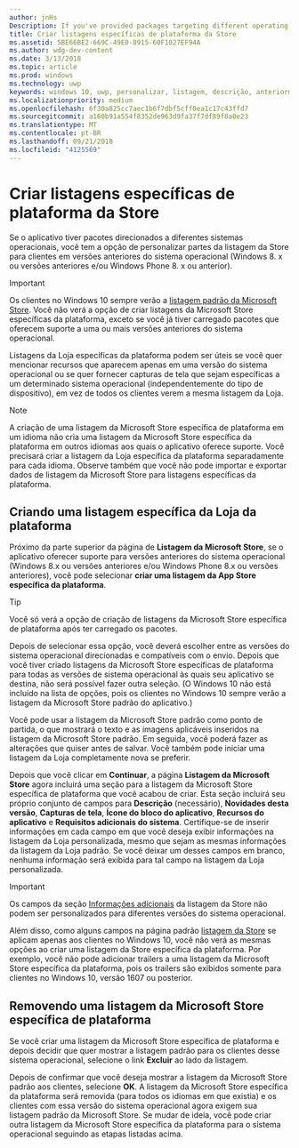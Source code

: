 ```yaml
---
author: jnHs
Description: If you've provided packages targeting different operating systems, you have the option to customize parts of your Store listing for different targeted operating systems.
title: Criar listagens específicas de plataforma da Store
ms.assetid: 5BE66BE2-669C-49E0-8915-60F1027EF94A
ms.author: wdg-dev-content
ms.date: 3/13/2018
ms.topic: article
ms.prod: windows
ms.technology: uwp
keywords: windows 10, uwp, personalizar, listagem, descrição, anteriormente
ms.localizationpriority: medium
ms.openlocfilehash: 6f30a825cc7aec1b6f7dbf5cff0ea1c17c43ffd7
ms.sourcegitcommit: a160b91a554f8352de963d9fa37f7df89f8a0e23
ms.translationtype: MT
ms.contentlocale: pt-BR
ms.lasthandoff: 09/21/2018
ms.locfileid: "4125569"
---
```

# <a name="create-platform-specific-store-listings"></a>Criar listagens específicas de plataforma da Store


Se o aplicativo tiver pacotes direcionados a diferentes sistemas operacionais, você tem a opção de personalizar partes da listagem da Store para clientes em versões anteriores do sistema operacional (Windows 8. x ou versões anteriores e/ou Windows Phone 8. x ou anterior). 

> [!IMPORTANT]
> Os clientes no Windows 10 sempre verão a [listagem padrão da Microsoft Store](create-app-store-listings.md). Você não verá a opção de criar listagens da Microsoft Store específicas da plataforma, exceto se você já tiver carregado pacotes que oferecem suporte a uma ou mais versões anteriores do sistema operacional. 

Listagens da Loja específicas da plataforma podem ser úteis se você quer mencionar recursos que aparecem apenas em uma versão do sistema operacional ou se quer fornecer capturas de tela que sejam específicas a um determinado sistema operacional (independentemente do tipo de dispositivo), em vez de todos os clientes verem a mesma listagem da Loja.

> [!NOTE]
> A criação de uma listagem da Microsoft Store específica de plataforma em um idioma não cria uma listagem da Microsoft Store específica da plataforma em outros idiomas aos quais o aplicativo oferece suporte. Você precisará criar a listagem da Loja específica da plataforma separadamente para cada idioma. Observe também que você não pode importar e exportar dados de listagem da Microsoft Store para listagens específicas da plataforma.


## <a name="creating-a-platform-specific-store-listing"></a>Criando uma listagem específica da Loja da plataforma

Próximo da parte superior da página de **Listagem da Microsoft Store**, se o aplicativo oferecer suporte para versões anteriores do sistema operacional (Windows 8.x ou versões anteriores e/ou Windows Phone 8.x ou versões anteriores), você pode selecionar **criar uma listagem da App Store específica da plataforma**. 

> [!TIP]
> Você só verá a opção de criação de listagens da Microsoft Store específica de plataforma após ter carregado os pacotes.

Depois de selecionar essa opção, você deverá escolher entre as versões do sistema operacional direcionadas e compatíveis com o envio. Depois que você tiver criado listagens da Microsoft Store específicas de plataforma para todas as versões de sistema operacional às quais seu aplicativo se destina, não será possível fazer outra seleção. (O Windows 10 não está incluído na lista de opções, pois os clientes no Windows 10 sempre verão a listagem da Microsoft Store padrão do aplicativo.)

Você pode usar a listagem da Microsoft Store padrão como ponto de partida, o que mostrará o texto e as imagens aplicáveis inseridos na listagem da Microsoft Store padrão. Em seguida, você poderá fazer as alterações que quiser antes de salvar. Você também pode iniciar uma listagem da Loja completamente nova se preferir.

Depois que você clicar em **Continuar**, a página **Listagem da Microsoft Store** agora incluirá uma seção para a listagem da Microsoft Store específica de plataforma que você acabou de criar. Esta seção incluirá seu próprio conjunto de campos para **Descrição** (necessário), **Novidades desta versão**, **Capturas de tela**, **Ícone do bloco do aplicativo**, **Recursos do aplicativo** e **Requisitos adicionais do sistema**. Certifique-se de inserir informações em cada campo em que você deseja exibir informações na listagem da Loja personalizada, mesmo que sejam as mesmas informações da listagem da Loja padrão. Se você deixar um desses campos em branco, nenhuma informação será exibida para tal campo na listagem da Loja personalizada.


> [!IMPORTANT]
> Os campos da seção [Informações adicionais](create-app-store-listings.md#additional-information) da listagem da Store não podem ser personalizados para diferentes versões do sistema operacional.
> 
> Além disso, como alguns campos na página padrão [listagem da Store](create-app-store-listings.md) se aplicam apenas aos clientes no Windows 10, você não verá as mesmas opções ao criar uma listagem da Store específica da plataforma. Por exemplo, você não pode adicionar trailers a uma listagem da Microsoft Store específica da plataforma, pois os trailers são exibidos somente para clientes no Windows 10, versão 1607 ou posterior. 


## <a name="removing-a-platform-specific-store-listing"></a>Removendo uma listagem da Microsoft Store específica de plataforma

Se você criar uma listagem da Microsoft Store específica de plataforma e depois decidir que quer mostrar a listagem padrão para os clientes desse sistema operacional, selecione o link **Excluir** ao lado da listagem.

Depois de confirmar que você deseja mostrar a listagem da Microsoft Store padrão aos clientes, selecione **OK**. A listagem da Microsoft Store específica da plataforma será removida (para todos os idiomas em que existia) e os clientes com essa versão do sistema operacional agora exigem sua listagem padrão da Microsoft Store. Se mudar de ideia, você pode criar outra listagem da Microsoft Store específica da plataforma para o sistema operacional seguindo as etapas listadas acima.

 

 





